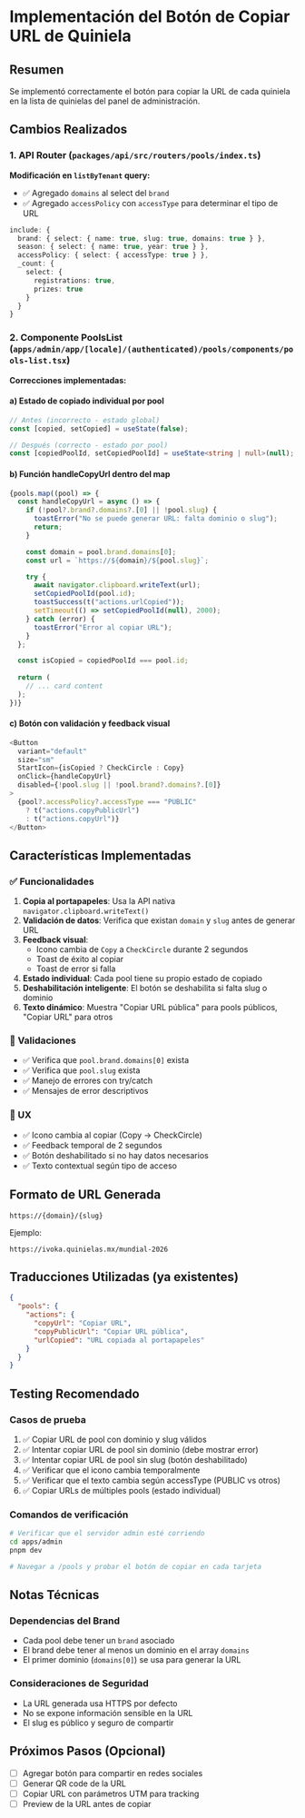 # Implementación del Botón de Copiar URL de Quiniela

## Resumen
Se implementó correctamente el botón para copiar la URL de cada quiniela en la lista de quinielas del panel de administración.

## Cambios Realizados

### 1. API Router (`packages/api/src/routers/pools/index.ts`)
**Modificación en `listByTenant` query:**
- ✅ Agregado `domains` al select del `brand`
- ✅ Agregado `accessPolicy` con `accessType` para determinar el tipo de URL

```typescript
include: {
  brand: { select: { name: true, slug: true, domains: true } },
  season: { select: { name: true, year: true } },
  accessPolicy: { select: { accessType: true } },
  _count: {
    select: {
      registrations: true,
      prizes: true
    }
  }
}
```

### 2. Componente PoolsList (`apps/admin/app/[locale]/(authenticated)/pools/components/pools-list.tsx`)

**Correcciones implementadas:**

#### a) Estado de copiado individual por pool
```typescript
// Antes (incorrecto - estado global)
const [copied, setCopied] = useState(false);

// Después (correcto - estado por pool)
const [copiedPoolId, setCopiedPoolId] = useState<string | null>(null);
```

#### b) Función handleCopyUrl dentro del map
```typescript
{pools.map((pool) => {
  const handleCopyUrl = async () => {
    if (!pool?.brand?.domains?.[0] || !pool.slug) {
      toastError("No se puede generar URL: falta dominio o slug");
      return;
    }

    const domain = pool.brand.domains[0];
    const url = `https://${domain}/${pool.slug}`;

    try {
      await navigator.clipboard.writeText(url);
      setCopiedPoolId(pool.id);
      toastSuccess(t("actions.urlCopied"));
      setTimeout(() => setCopiedPoolId(null), 2000);
    } catch (error) {
      toastError("Error al copiar URL");
    }
  };

  const isCopied = copiedPoolId === pool.id;
  
  return (
    // ... card content
  );
})}
```

#### c) Botón con validación y feedback visual
```typescript
<Button
  variant="default"
  size="sm"
  StartIcon={isCopied ? CheckCircle : Copy}
  onClick={handleCopyUrl}
  disabled={!pool.slug || !pool.brand?.domains?.[0]}
>
  {pool?.accessPolicy?.accessType === "PUBLIC" 
    ? t("actions.copyPublicUrl") 
    : t("actions.copyUrl")}
</Button>
```

## Características Implementadas

### ✅ Funcionalidades
1. **Copia al portapapeles**: Usa la API nativa `navigator.clipboard.writeText()`
2. **Validación de datos**: Verifica que existan `domain` y `slug` antes de generar URL
3. **Feedback visual**: 
   - Icono cambia de `Copy` a `CheckCircle` durante 2 segundos
   - Toast de éxito al copiar
   - Toast de error si falla
4. **Estado individual**: Cada pool tiene su propio estado de copiado
5. **Deshabilitación inteligente**: El botón se deshabilita si falta slug o dominio
6. **Texto dinámico**: Muestra "Copiar URL pública" para pools públicos, "Copiar URL" para otros

### 🔧 Validaciones
- ✅ Verifica que `pool.brand.domains[0]` exista
- ✅ Verifica que `pool.slug` exista
- ✅ Manejo de errores con try/catch
- ✅ Mensajes de error descriptivos

### 🎨 UX
- ✅ Icono cambia al copiar (Copy → CheckCircle)
- ✅ Feedback temporal de 2 segundos
- ✅ Botón deshabilitado si no hay datos necesarios
- ✅ Texto contextual según tipo de acceso

## Formato de URL Generada
```
https://{domain}/{slug}
```

Ejemplo:
```
https://ivoka.quinielas.mx/mundial-2026
```

## Traducciones Utilizadas (ya existentes)
```json
{
  "pools": {
    "actions": {
      "copyUrl": "Copiar URL",
      "copyPublicUrl": "Copiar URL pública",
      "urlCopied": "URL copiada al portapapeles"
    }
  }
}
```

## Testing Recomendado

### Casos de prueba
1. ✅ Copiar URL de pool con dominio y slug válidos
2. ✅ Intentar copiar URL de pool sin dominio (debe mostrar error)
3. ✅ Intentar copiar URL de pool sin slug (botón deshabilitado)
4. ✅ Verificar que el icono cambia temporalmente
5. ✅ Verificar que el texto cambia según accessType (PUBLIC vs otros)
6. ✅ Copiar URLs de múltiples pools (estado individual)

### Comandos de verificación
```bash
# Verificar que el servidor admin esté corriendo
cd apps/admin
pnpm dev

# Navegar a /pools y probar el botón de copiar en cada tarjeta
```

## Notas Técnicas

### Dependencias del Brand
- Cada pool debe tener un `brand` asociado
- El brand debe tener al menos un dominio en el array `domains`
- El primer dominio (`domains[0]`) se usa para generar la URL

### Consideraciones de Seguridad
- La URL generada usa HTTPS por defecto
- No se expone información sensible en la URL
- El slug es público y seguro de compartir

## Próximos Pasos (Opcional)
- [ ] Agregar botón para compartir en redes sociales
- [ ] Generar QR code de la URL
- [ ] Copiar URL con parámetros UTM para tracking
- [ ] Preview de la URL antes de copiar
